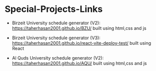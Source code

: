 # Special-Projects-Links


* Birzeit University schedule generator (V2): https://taherhasan2001.github.io/BZU/
built using html,css and js

* Birzeit University schedule generator (V3): https://taherhasan2001.github.io/react-vite-deploy-test/
built using React


* Al Quds University schedule generator (V2): https://taherhasan2001.github.io/AQU/
built using html,css and js



